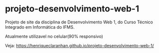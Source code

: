 # projeto-desenvolvimento-web-1
Projeto de site da disciplina de Desenvolvimento Web 1, do Curso Técnico Integrado em Informática do IFMS.

Atualmente utilizavel no celular(90% responsivo)

Veja: https://henriqueclaranhan.github.io/projeto-desenvolvimento-web-1/
